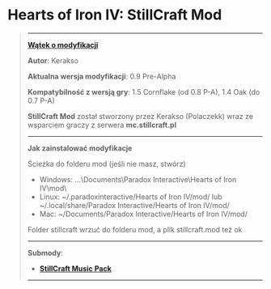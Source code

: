 # Hearts of Iron IV: StillCraft Mod

> ----------
>[**Wątek o modyfikacji**](https://stillcraft.pl/temat/hearts-of-iron-iv-stillcraft-mod.19810/)
>
> **Autor**: Kerakso
>
> **Aktualna wersja modyfikacji**: 0.9 Pre-Alpha
>
> **Kompatybilność z wersją gry**: 1.5 Cornflake (od 0.8 P-A), 1.4 Oak (do 0.7 P-A)
> 
> **StillCraft Mod** został stworzony przez Kerakso (Polaczekk) wraz ze wsparciem graczy z serwera **mc.stillcraft.pl**
> 
> ----------
>
> **Jak zainstalować modyfikacje**
>
> Ścieżka do folderu mod (jeśli nie masz, stwórz)
> - Windows: ...\Documents\Paradox Interactive\Hearts of Iron IV\mod\
> - Linux: ~/.paradoxinteractive/Hearts of Iron IV/mod/ lub ~/.local/share/Paradox Interactive/Hearts of Iron IV/mod/
> - Mac: ~/Documents/Paradox Interactive/Hearts of Iron IV/mod/
> 
> Folder stillcraft wrzuć do folderu mod, a plik stillcraft.mod też ok
>
> ----------
> 
> **Submody**:
> - [**StillCraft Music Pack**](https://github.com/Kerakso/stillcraftmusicpack)
>
> ----------